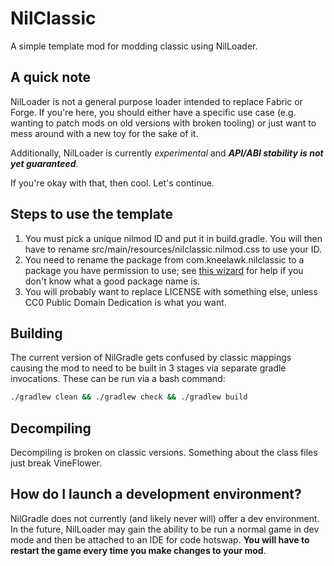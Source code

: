 # NilClassic

A simple template mod for modding classic using NilLoader.

## A quick note

NilLoader is not a general purpose loader intended to replace Fabric or Forge.
If you're here, you should either have a specific use case (e.g. wanting to
patch mods on old versions with broken tooling) or just want to mess around with
a new toy for the sake of it.

Additionally, NilLoader is currently *experimental* and ***API/ABI stability is
not yet guaranteed***.

If you're okay with that, then cool. Let's continue.

## Steps to use the template

1. You must pick a unique nilmod ID and put it in build.gradle. You will then
   have to rename src/main/resources/nilclassic.nilmod.css to use your ID.
2. You need to rename the package from com.kneelawk.nilclassic to a package
   you have permission to use; see [this wizard](https://unascribed.com/old/javapkg.html)
   for help if you don't know what a good package name is.
3. You will probably want to replace LICENSE with something else, unless CC0
   Public Domain Dedication is what you want.

## Building

The current version of NilGradle gets confused by classic mappings causing the mod to need to be built in 3 stages via
separate gradle invocations. These can be run via a bash command:

```bash
./gradlew clean && ./gradlew check && ./gradlew build
```

## Decompiling

Decompiling is broken on classic versions. Something about the class files just break VineFlower.

## How do I launch a development environment?

NilGradle does not currently (and likely never will) offer a dev environment. In
the future, NilLoader may gain the ability to be run a normal game in dev mode
and then be attached to an IDE for code hotswap. **You will have to restart the
game every time you make changes to your mod**.
